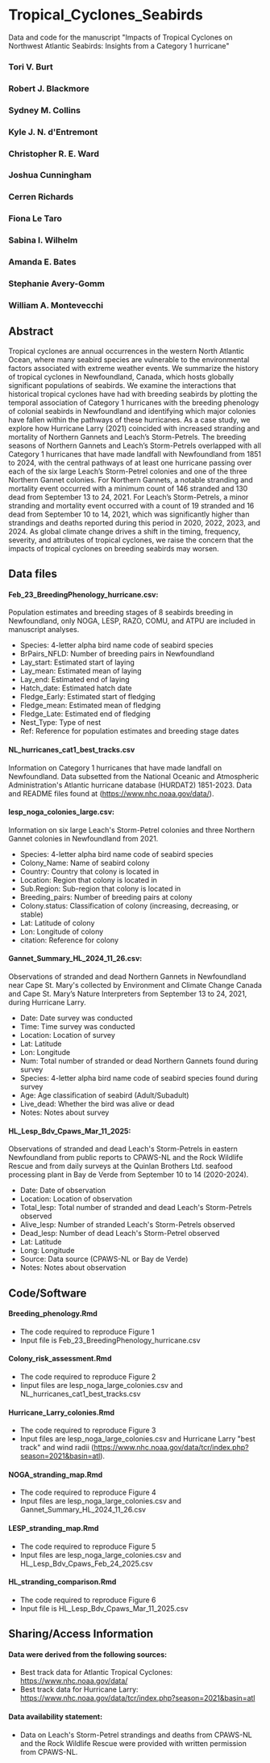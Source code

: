# Tropical_Cyclones_Seabirds
Data and code for the manuscript "Impacts of Tropical Cyclones on Northwest Atlantic Seabirds: Insights from a Category 1 hurricane"



### Tori V. Burt

### Robert J. Blackmore

### Sydney M. Collins 

### Kyle J. N. d'Entremont 

### Christopher R. E. Ward

### Joshua Cunningham

### Cerren Richards

### Fiona Le Taro

### Sabina I. Wilhelm

### Amanda E. Bates

### Stephanie Avery-Gomm

### William A. Montevecchi

## Abstract

Tropical cyclones are annual occurrences in the western North Atlantic Ocean, where many seabird species are vulnerable to the environmental factors associated with extreme weather events. We summarize the history of tropical cyclones in Newfoundland, Canada, which hosts globally significant populations of seabirds. We examine the interactions that historical tropical cyclones have had with breeding seabirds by plotting the temporal association of Category 1 hurricanes with the breeding phenology of colonial seabirds in Newfoundland and identifying which major colonies have fallen within the pathways of these hurricanes. As a case study, we explore how Hurricane Larry (2021) coincided with increased stranding and mortality of Northern Gannets and Leach’s Storm-Petrels. The breeding seasons of Northern Gannets and Leach’s Storm-Petrels overlapped with all Category 1 hurricanes that have made landfall with Newfoundland from 1851 to 2024, with the central pathways of at least one hurricane passing over each of the six large Leach’s Storm-Petrel colonies and one of the three Northern Gannet colonies. For Northern Gannets, a notable stranding and mortality event occurred with a minimum count of 146 stranded and 130 dead from September 13 to 24, 2021. For Leach’s Storm-Petrels, a minor stranding and mortality event occurred with a count of 19 stranded and 16 dead from September 10 to 14, 2021, which was significantly higher than strandings and deaths reported during this period in 2020, 2022, 2023, and 2024. As global climate change drives a shift in the timing, frequency, severity, and attributes of tropical cyclones, we raise the concern that the impacts of tropical cyclones on breeding seabirds may worsen.

## Data files

#### Feb_23_BreedingPhenology_hurricane.csv:
Population estimates and breeding stages of 8 seabirds breeding in Newfoundland, only NOGA, LESP, RAZO, COMU, and ATPU are included in manuscript analyses.

- Species: 4-letter alpha bird name code of seabird species
- BrPairs_NFLD: Number of breeding pairs in Newfoundland
- Lay_start: Estimated start of laying
- Lay_mean: Estimated mean of laying
- Lay_end: Estimated end of laying
- Hatch_date: Estimated hatch date
- Fledge_Early: Estimated start of fledging
- Fledge_mean: Estimated mean of fledging
- Fledge_Late: Estimated end of fledging
- Nest_Type: Type of nest
- Ref: Reference for population estimates and breeding stage dates

#### NL_hurricanes_cat1_best_tracks.csv
Information on Category 1 hurricanes that have made landfall on Newfoundland. Data subsetted from the National Oceanic and Atmospheric Administration's Atlantic hurricane database (HURDAT2) 1851-2023. Data and README files found at (https://www.nhc.noaa.gov/data/).


#### lesp_noga_colonies_large.csv: 
Information on six large Leach's Storm-Petrel colonies and three Northern Gannet colonies in Newfoundland from 2021.

- Species: 4-letter alpha bird name code of seabird species
- Colony_Name: Name of seabird colony
- Country: Country that colony is located in
- Location: Region that colony is located in
- Sub.Region: Sub-region that colony is located in
- Breeding_pairs: Number of breeding pairs at colony
- Colony.status: Classification of colony (increasing, decreasing, or stable)
- Lat: Latitude of colony
- Lon: Longitude of colony 
- citation: Reference for colony


#### Gannet_Summary_HL_2024_11_26.csv: 
Observations of stranded and dead Northern Gannets in Newfoundland near Cape St. Mary's collected by Environment and Climate Change Canada and Cape St. Mary’s Nature Interpreters from September 13 to 24, 2021, during Hurricane Larry.

- Date: Date survey was conducted
- Time: Time survey was conducted
- Location: Location of survey
- Lat: Latitude
- Lon: Longitude
- Num: Total number of stranded or dead Northern Gannets found during survey
- Species: 4-letter alpha bird name code of seabird species found during survey
- Age: Age classification of seabird (Adult/Subadult)
- Live_dead: Whether the bird was alive or dead
- Notes: Notes about survey


#### HL_Lesp_Bdv_Cpaws_Mar_11_2025: 
Observations of stranded and dead Leach's Storm-Petrels in eastern Newfoundland from public reports to CPAWS-NL and the Rock Wildlife Rescue and from daily surveys at the Quinlan Brothers Ltd. seafood processing plant in Bay de Verde from September 10 to 14 (2020-2024).

- Date: Date of observation
- Location: Location of observation
- Total_lesp: Total number of stranded and dead Leach's Storm-Petrels observed
- Alive_lesp: Number of stranded Leach's Storm-Petrels observed
- Dead_lesp: Number of dead Leach's Storm-Petrel observed
- Lat: Latitude
- Long: Longitude
- Source: Data source (CPAWS-NL or Bay de Verde)
- Notes: Notes about observation

## Code/Software

#### Breeding_phenology.Rmd 
- The code required to reproduce Figure 1 
- Input file is Feb_23_BreedingPhenology_hurricane.csv

#### Colony_risk_assessment.Rmd 
- The code required to reproduce Figure 2
- Iinput files are lesp_noga_large_colonies.csv and NL_hurricanes_cat1_best_tracks.csv

#### Hurricane_Larry_colonies.Rmd
- The code required to reproduce Figure 3
- Input files are lesp_noga_large_colonies.csv and Hurricane Larry "best track" and wind radii (https://www.nhc.noaa.gov/data/tcr/index.php?season=2021&basin=atl).

#### NOGA_stranding_map.Rmd 
- The code required to reproduce Figure 4
- Input files are lesp_noga_large_colonies.csv and Gannet_Summary_HL_2024_11_26.csv

#### LESP_stranding_map.Rmd
- The code required to reproduce Figure 5
- Input files are lesp_noga_large_colonies.csv and HL_Lesp_Bdv_Cpaws_Feb_24_2025.csv

#### HL_stranding_comparison.Rmd
- The code required to reproduce Figure 6
- Input file is HL_Lesp_Bdv_Cpaws_Mar_11_2025.csv


## Sharing/Access Information
#### Data were derived from the following sources:
- Best track data for Atlantic Tropical Cyclones: https://www.nhc.noaa.gov/data/
- Best track data for Hurricane Larry: https://www.nhc.noaa.gov/data/tcr/index.php?season=2021&basin=atl
#### Data availability statement:
- Data on Leach's Storm-Petrel strandings and deaths from CPAWS-NL and the Rock Wildlife Rescue were provided with written permission from CPAWS-NL. 

